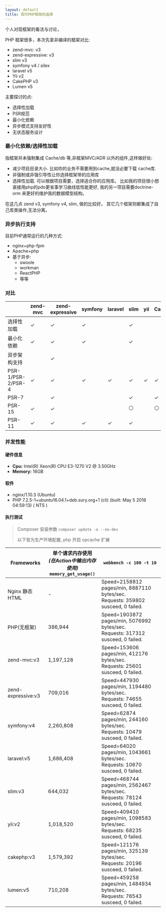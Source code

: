 ```yaml
---
layout: default
title: 现代PHP框架的选择
---
```


个人对现框架的看法与讨论，

PHP 框架很多，本次先拿非编译的框架对比:

- zend-mvc: v3
- zend-expressive: v3
- slim v3
- symfony v4 / silex
- laravel v5
- Yii v2
- CakePHP v3
- Lumen v5

主要探讨的点:

- 选择性加载
- PSR规范
- 最小化依赖
- 异步模式支持友好性
- 无状态服务设计

### 最小化依赖/选择性加载

指框架并未强制集成 Cache/db 等,非框架MVC/ADR 以外的组件,这样做好处:

- 减少项目目录大小. 比如你的业务不需要用到cache,就没必要下载 cache库.
- 非强制或非强引导性让你选择框架带的应用库
- 选择性加载. 可以根据项目需要，选择适合你的应用库。
  比如我的项目很小想直接用php的pdo更省事学习曲线低性能更好, 我的另一项目需要doctrine-orm 来更好的维护我的数据模型结构。

在这几点 zend v3, symfony v4, slim, 做的比较好。
其它几个框架则都集成了自己库类操作,无法分离。

### 异步执行支持

目前PHP通常运行的几种方式: 

- nginx+php-fpm
- Apache+php
- 基于异步:
  - swoole
  - workman
  - ReactPHP
  - 等等

### 对比

|                  | zend-mvc | zend-expressive | symfony | laravel | slim | yii | CakePHP | lumen |
|------------------|----------|-----------------|---------|---------|------|-----|---------|-------|
| 选择性加载        | ✓        | ✓              | ✓      |         |  ✓   |     |         |       | 
| 最小化依赖        | ✓       | ✓               | ✓      |         | ✓    |     |         |       |
| 异步架构支持       |         | ✓              |         |         |      |     |         |       |
| PSR-1/PSR-2/PSR-4 | ✓      | ✓               | ✓      | ✓       | ✓    | ✓  |  ✓      |  ✓    |
| PSR-7             |        | ✓               |        |         | ✓     |     | ✓      |       |
| PSR-15            | ✓      | ✓               |         |         | ⚪    |     | ⚪      |       |
| PSR-11            | ✓      | ✓               | ✓      | ✓       | ✓    |     |         | ✓     | 

### 并发性能

#### 硬件信息

- **Cpu:** Intel(R) Xeon(R) CPU E3-1270 V2 @ 3.50GHz 
- **Memory:** 16GB 

#### 软件

- nginx/1.10.3 (Ubuntu)
- PHP 7.2.5-1+ubuntu16.04.1+deb.sury.org+1 (cli) (built: May  5 2018 04:59:13) ( NTS )

#### 执行测试

> Composer 安装参数 `composer update -o --no-dev`
> 
> 以下皆为生产环境配置, php 开启 opcache 扩展

| Frameworks         | 单个请求内存使用<br>_(在Action中输出内存使用)_<br>`memory_get_usage()` | `webbench -c 100 -t 10` |
|--------------------|---------------------------------------------------------------------|--------------------------|
| Nginx 静态HTML     |   -       | Speed=2158812 pages/min, 8887110 bytes/sec. <br /> Requests: 359802 susceed, 0 failed. |
| PHP(无框架)        | 386,944    |  Speed=1903872 pages/min, 5076992 bytes/sec. <br /> Requests: 317312 susceed, 0 failed. |
| zend-mvc:v3        | 1,197,128 | Speed=153606 pages/min, 412176 bytes/sec. <br /> Requests: 25601 susceed, 0 failed. |
| zend-expressive:v3 | 709,016   | Speed=447930 pages/min, 1194480 bytes/sec. <br /> Requests: 74655 susceed, 0 failed. |
| symfony:v4         | 2,260,808 | Speed=62874 pages/min, 244160 bytes/sec. <br /> Requests: 10479 susceed, 0 failed. |
| laravel:v5         | 1,686,408 | Speed=64020 pages/min, 1043661 bytes/sec. <br /> Requests: 10670 susceed, 0 failed. |
| slim:v3            | 644,032   | Speed=468744 pages/min, 2562467 bytes/sec. <br /> Requests: 78124 susceed, 0 failed. |
| yii:v2             | 1,018,520 | Speed=409410 pages/min, 1098583 bytes/sec. <br /> Requests: 68235 susceed, 0 failed. |
| cakephp:v3         | 1,579,392 | Speed=121176 pages/min, 325139 bytes/sec. <br /> Requests: 20196 susceed, 0 failed. |
| lumen:v5           | 710,208   | Speed=459258 pages/min, 1484934 bytes/sec. <br /> Requests: 76543 susceed, 0 failed. |
